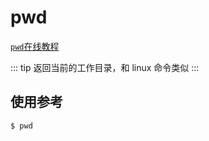 # pwd

[`pwd`在线教程](https://arthas.aliyun.com/doc/arthas-tutorials.html?language=cn&id=pwd)

::: tip
返回当前的工作目录，和 linux 命令类似
:::

## 使用参考

```bash
$ pwd
```
